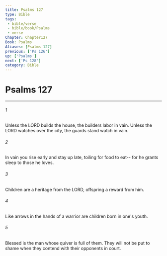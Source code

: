 ```yaml
---
title: Psalms 127
type: Bible
tags:
 - bible/verse
 - bible/book/Psalms
 - verse
Chapter: Chapter127
Book: Psalms
Aliases: [Psalms 127]
previous: ['Ps 126']
up: ['Psalms']
next: ['Ps 128']
category: Bible
---
```

# Psalms 127

***


###### 1 
Unless the LORD builds the house, the builders labor in vain. Unless the LORD watches over the city, the guards stand watch in vain. 

###### 2 
In vain you rise early and stay up late, toiling for food to eat-- for he grants sleep to those he loves. 

###### 3 
Children are a heritage from the LORD, offspring a reward from him. 

###### 4 
Like arrows in the hands of a warrior are children born in one's youth. 

###### 5 
Blessed is the man whose quiver is full of them. They will not be put to shame when they contend with their opponents in court. 
